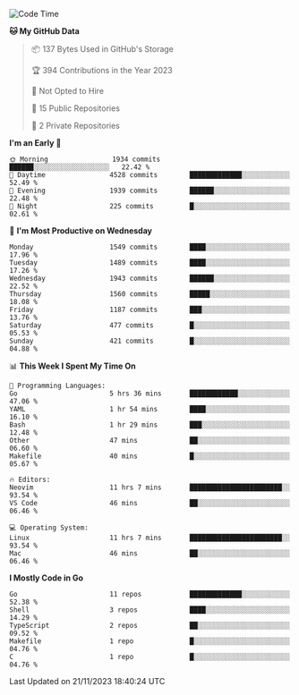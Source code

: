 <!--START_SECTION:waka-->
![Code Time](http://img.shields.io/badge/Code%20Time-222%20hrs%2027%20mins-blue)

**🐱 My GitHub Data** 

> 📦 137 Bytes Used in GitHub's Storage 
 > 
> 🏆 394 Contributions in the Year 2023
 > 
> 🚫 Not Opted to Hire
 > 
> 📜 15 Public Repositories 
 > 
> 🔑 2 Private Repositories 
 > 
**I'm an Early 🐤** 

```text
🌞 Morning                1934 commits        ██████░░░░░░░░░░░░░░░░░░░   22.42 % 
🌆 Daytime                4528 commits        █████████████░░░░░░░░░░░░   52.49 % 
🌃 Evening                1939 commits        ██████░░░░░░░░░░░░░░░░░░░   22.48 % 
🌙 Night                  225 commits         █░░░░░░░░░░░░░░░░░░░░░░░░   02.61 % 
```
📅 **I'm Most Productive on Wednesday** 

```text
Monday                   1549 commits        ████░░░░░░░░░░░░░░░░░░░░░   17.96 % 
Tuesday                  1489 commits        ████░░░░░░░░░░░░░░░░░░░░░   17.26 % 
Wednesday                1943 commits        ██████░░░░░░░░░░░░░░░░░░░   22.52 % 
Thursday                 1560 commits        █████░░░░░░░░░░░░░░░░░░░░   18.08 % 
Friday                   1187 commits        ███░░░░░░░░░░░░░░░░░░░░░░   13.76 % 
Saturday                 477 commits         █░░░░░░░░░░░░░░░░░░░░░░░░   05.53 % 
Sunday                   421 commits         █░░░░░░░░░░░░░░░░░░░░░░░░   04.88 % 
```


📊 **This Week I Spent My Time On** 

```text
💬 Programming Languages: 
Go                       5 hrs 36 mins       ████████████░░░░░░░░░░░░░   47.06 % 
YAML                     1 hr 54 mins        ████░░░░░░░░░░░░░░░░░░░░░   16.10 % 
Bash                     1 hr 29 mins        ███░░░░░░░░░░░░░░░░░░░░░░   12.48 % 
Other                    47 mins             ██░░░░░░░░░░░░░░░░░░░░░░░   06.60 % 
Makefile                 40 mins             █░░░░░░░░░░░░░░░░░░░░░░░░   05.67 % 

🔥 Editors: 
Neovim                   11 hrs 7 mins       ███████████████████████░░   93.54 % 
VS Code                  46 mins             ██░░░░░░░░░░░░░░░░░░░░░░░   06.46 % 

💻 Operating System: 
Linux                    11 hrs 7 mins       ███████████████████████░░   93.54 % 
Mac                      46 mins             ██░░░░░░░░░░░░░░░░░░░░░░░   06.46 % 
```

**I Mostly Code in Go** 

```text
Go                       11 repos            █████████████░░░░░░░░░░░░   52.38 % 
Shell                    3 repos             ████░░░░░░░░░░░░░░░░░░░░░   14.29 % 
TypeScript               2 repos             ██░░░░░░░░░░░░░░░░░░░░░░░   09.52 % 
Makefile                 1 repo              █░░░░░░░░░░░░░░░░░░░░░░░░   04.76 % 
C                        1 repo              █░░░░░░░░░░░░░░░░░░░░░░░░   04.76 % 
```




 Last Updated on 21/11/2023 18:40:24 UTC
<!--END_SECTION:waka-->
